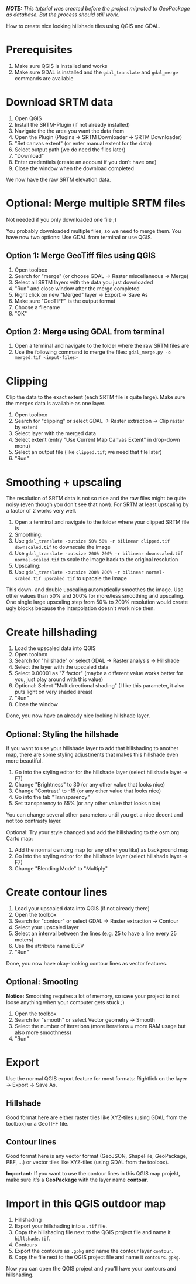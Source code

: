 _**NOTE:** This tutorial was created before the project migrated to GeoPackage as database. But the process should still work._

How to create nice looking hillshade tiles using QGIS and GDAL.

# Prerequisites

1. Make sure QGIS is installed and works
2. Make sure GDAL is installed and the `gdal_translate` and `gdal_merge` commands are available

# Download SRTM data

1. Open QGIS
2. Install the SRTM-Plugin (if not already installed)
3. Navigate the the area you want the data from
4. Open the Plugin (Plugins → SRTM Downloader → SRTM Downloader)
5. "Set canvas extent" (or enter manual extent for the data)
6. Select output path (we do need the files later)
7. "Download"
8. Enter credentials (create an account if you don't have one)
9. Close the window when the download completed

We now have the raw SRTM elevation data.

# Optional: Merge multiple SRTM files

Not needed if you only downloaded one file ;)

You probably downloaded multiple files, so we need to merge them.
You have now two options: Use GDAL from terminal or use QGIS.

## Option 1: Merge GeoTiff files using QGIS

1. Open toolbox
2. Search for "merge" (or choose GDAL → Raster miscellaneous → Merge)
3. Select all SRTM layers with the data you just downloaded
4. "Run" and close window after the merge completed
5. Right click on new "Merged" layer → Export → Save As
6. Make sure "GeoTIFF" is the output format
7. Choose a filename
8. "OK"

## Option 2: Merge using GDAL from terminal

1. Open a terminal and navigate to the folder where the raw SRTM files are
2. Use the following command to merge the files: `gdal_merge.py -o merged.tif <input-files>`

# Clipping

Clip the data to the exact extent (each SRTM file is quite large).
Make sure the merges data is available as one layer.

1. Open toolbox
2. Search for "clipping" or select GDAL → Raster extraction → Clip raster by extent
3. Select layer with the merged data
4. Select extent (entry "Use Current Map Canvas Extent" in drop-down menu)
5. Select an output file (like `clipped.tif`; we need that file later)
6. "Run"

# Smoothing + upscaling

The resolution of SRTM data is not so nice and the raw files might be quite noisy (even though you don't see that now).
For SRTM at least upscaling by a factor of 2 works very well.

1. Open a terminal and navigate to the folder where your clipped SRTM file is
2. Smoothing:
  1. Use `gdal_translate -outsize 50% 50% -r bilinear clipped.tif downscaled.tif` to downscale the image
  2. Use `gdal_translate -outsize 200% 200% -r bilinear downscaled.tif normal-scaled.tif` to scale the image back to the original resolution
3. Upscaling:
  1. Use `gdal_translate -outsize 200% 200% -r bilinear normal-scaled.tif upscaled.tif` to upscale the image

This down- and double upscaling automatically smoothes the image. Use other values than 50% and 200% for more/less smoothing and upscaling.
One single large upscaling step from 50% to 200% resolution would create ugly blocks because the interpolation doesn't work nice then.

# Create hillshading

1. Load the upscaled data into QGIS
2. Open toolbox
3. Search for "hillshade" or select GDAL → Raster analysis → Hillshade
4. Select the layer with the upscaled data
5. Select 0.00001 as "Z factor" (maybe a different value works better for you, just play around with this value)
6. Optional: Select "Multidirectional shading" (I like this parameter, it also puts light on very shaded areas)
7. "Run"
8. Close the window

Done, you now have an already nice looking hillshade layer.

## Optional: Styling the hillshade

If you want to use your hillshade layer to add that hillshading to another map, there are some styling adjustments that makes this hillshade even more beautiful.

1. Go into the styling editor for the hillshade layer (select hillshade layer → F7)
2. Change "Brightness" to 30 (or any other value that looks nice)
3. Change "Contrast" to -15 (or any other value that looks nice)
4. Go into the tab "Transparency"
5. Set transparency to 65% (or any other value that looks nice)

You can change several other parameters until you get a nice decent and not too contrasty layer.

Optional: Try your style changed and add the hillshading to the osm.org Carto map:

1. Add the normal osm.org map (or any other you like) as background map
2. Go into the styling editor for the hillshade layer (select hillshade layer → F7)
3. Change "Blending Mode" to "Multiply"

# Create contour lines

1. Load your upscaled data into QGIS (if not already there)
2. Open the toolbox
3. Search for "contour" or select GDAL → Raster extraction → Contour
4. Select your upscaled layer
5. Select an interval between the lines (e.g. 25 to have a line every 25 meters)
6. Use the attribute name ELEV
7. "Run"

Done, you now have okay-looking contour lines as vector features.

## Optional: Smooting

**Notice:** Smoothing requires a lot of memory, so save your project to not loose anything when your computer gets stuck ;)

1. Open the toolbox
2. Search for "smooth" or select Vector geometry → Smooth
3. Select the number of iterations (more iterations = more RAM usage but also more smoothness)
4. "Run"

# Export

Use the normal QGIS export feature for most formats: Rightlick on the layer → Export → Save As.

## Hillshade

Good format here are either raster tiles like XYZ-tiles (using GDAL from the toolbox) or a GeoTIFF file.

## Contour lines

Good format here is any vector format (GeoJSON, ShapeFile, GeoPackage, PBF, ...) or vector tiles like XYZ-tiles (using GDAL from the toolbox).

**Important:** If you want to use the contour lines in this QGIS map projekt, make sure it's a **GeoPackage** with the layer name **contour**.

# Import in this QGIS outdoor map

1. Hillshading
  1. Export your hillshading into a `.tif` file.
  2. Copy the hillshading file next to the QGIS project file and name it `hillshade.tif`.
2. Contours
  1. Export the contours as `.gpkg` and name the contour layer `contour`.
  2. Copy the file next to the QGIS project file and name it `contours.gpkg`.

Now you can open the QGIS project and you'll have your contours and hillshading.
